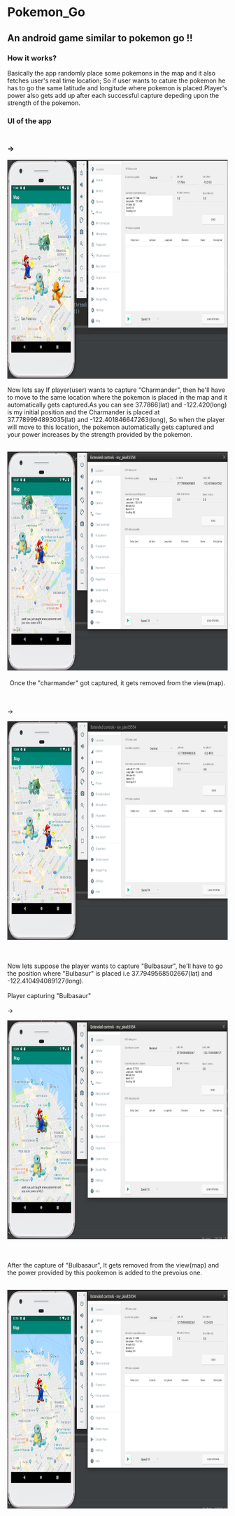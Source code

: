 # Pokemon_Go
## An android game similar to pokemon go  !!

### How it works?
Basically the app randomly place some pokemons in the map and it also fetches user's real time location; So if user wants to cature the pokemon he has to go the same latitude and longitude where pokemon is placed.Player's power also gets add up after each successful capture depeding upon the strength of the pokemon.
### UI of the app<br></br>
### ->
<p align="center">
<img src="pokemon1 .png" height="500"/>
</p>
Now lets say If player(user) wants to capture "Charmander", then he'll have to move to the same location where the pokemon is placed in the map and it automatically gets captured.As you can see 37.7866(lat) and -122.420(long) is my initial position and the Charmander is placed at 37.7789994893035(lat) and -122.401846647263(long), So when the player will move to this location, the pokemon automatically gets captured and your power increases by the strength provided by the pokemon.<br></br>

<p align="center">
<img src="pokemon2.png" height="500"/>
<br></br>
Once the "charmander" got captured, it gets removed from the view(map).</p>
<br></br>
->

<p align="center">
<img src="pokemon3.png" height="500"/>
</p>
<br></br>
Now lets suppose the player wants to capture "Bulbasaur", he'll have to go the position where "Bulbasur" is placed i.e 37.7949568502667(lat) and -122.410494089127(long).
<br></br>
Player capturing "Bulbasaur"<br></br>
->
<p align="center">
  <img src="pokemon4.png" height="500"/>
  </p>
<br></br>
After the capture of "Bulbasaur", It gets removed from the view(map) and the power provided by this pookemon is added to the prevoius one.
<br></br>
<p align="center">
  <img src="pokemon5.png" height="500"/>
  </p>
